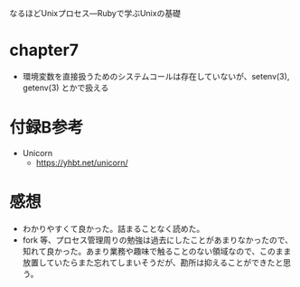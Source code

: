 なるほどUnixプロセス―Rubyで学ぶUnixの基礎


# chapter7
* 環境変数を直接扱うためのシステムコールは存在していないが、setenv(3), getenv(3) とかで扱える

# 付録B参考
* Unicorn
  * https://yhbt.net/unicorn/

# 感想
* わかりやすくて良かった。詰まることなく読めた。
* fork 等、プロセス管理周りの勉強は過去にしたことがあまりなかったので、知れて良かった。あまり業務や趣味で触ることのない領域なので、このまま放置していたらまた忘れてしまいそうだが、勘所は抑えることができたと思う。
